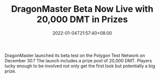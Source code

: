 ﻿---
title: "DragonMaster Beta Now Live with 20,000 DMT in Prizes"
date: 2022-01-04T21:57:40+08:00
lastmod: 2022-01-04T16:45:40+08:00
draft: false
authors: ["Vivianne"]
description: "DragonMaster launched its beta test on the Polygon Test Network on December 30.? The launch includes a prize pool of 20,000 DMT.  Players lucky enough to be involved not only get the first look but potentially a big prize."
featuredImage: "dragonmaster-beta-now-live-with-20000-dmt-in-prizes.jpeg"
tags: ["Strategy Games","Play to Earn"]
categories: ["news"]
news: ["Strategy Games"]
weight: 
lightgallery: true
pinned: false
recommend: false
recommend1: false
---

DragonMaster launched its beta test on the Polygon Test Network on December 30.? The launch includes a prize pool of 20,000 DMT.  Players lucky enough to be involved not only get the first look but potentially a big prize.

<!--more-->

